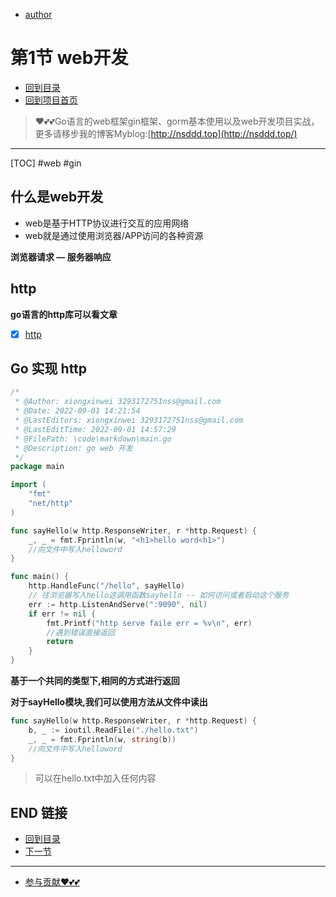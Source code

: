 + [author](https://github.com/3293172751)

# 第1节 web开发

+ [回到目录](../README.md)
+ [回到项目首页](../../README.md)
> ❤️💕💕Go语言的web框架gin框架、gorm基本使用以及web开发项目实战，更多请移步我的博客Myblog:[http://nsddd.top](http://nsddd.top/)
---
[TOC]
	#web #gin
## 什么是web开发

+ web是基于HTTP协议进行交互的应用网络
+ web就是通过使用浏览器/APP访问的各种资源

**浏览器请求  —  服务器响应**



## http

**go语言的http库可以看文章**

+ [x] [http](../../Gomd_super/61.md)



## Go 实现 http

```go
/*
 * @Author: xiongxinwei 3293172751nss@gmail.com
 * @Date: 2022-09-01 14:21:54
 * @LastEditors: xiongxinwei 3293172751nss@gmail.com
 * @LastEditTime: 2022-09-01 14:57:29
 * @FilePath: \code\markdown\main.go
 * @Description: go web 开发
 */
package main

import (
	"fmt"
	"net/http"
)

func sayHello(w http.ResponseWriter, r *http.Request) {
	_, _ = fmt.Fprintln(w, "<h1>hello word<h1>")
	//向文件中写入helloword
}

func main() {
	http.HandleFunc("/hello", sayHello)
	// 往浏览器写入hello这调用函数sayhello -- 如何访问或者启动这个服务
	err := http.ListenAndServe(":9090", nil)
	if err != nil {
		fmt.Printf("http serve faile err = %v\n", err)
		//遇到错误直接返回
		return
	}
}
```

**基于一个共同的类型下,相同的方式进行返回**



**对于sayHello模块,我们可以使用方法从文件中读出**

```go
func sayHello(w http.ResponseWriter, r *http.Request) {
    b, _ := ioutil.ReadFile("./hello.txt")
    _, _ = fmt.Fprintln(w, string(b))
	//向文件中写入helloword
}
```

> 可以在hello.txt中加入任何内容



## END 链接
+ [回到目录](../README.md)
+ [下一节](2.md)
---
+ [参与贡献❤️💕💕](https://github.com/3293172751/Block_Chain/blob/master/Git/git-contributor.md)